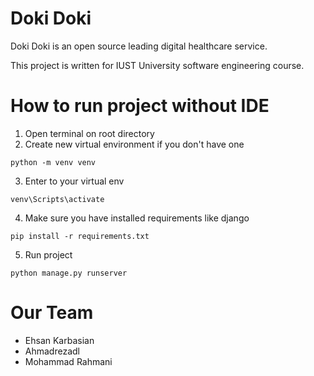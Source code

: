 # Doki Doki
Doki Doki is an open source leading digital healthcare service.

This project is written for IUST University software engineering course.

# How to run project without IDE
1. Open terminal on root directory
2. Create new virtual environment if you don't have one
```batch
python -m venv venv
```
3. Enter to your virtual env
```
venv\Scripts\activate
```
4. Make sure you have installed requirements like django
```batch
pip install -r requirements.txt
```
5. Run project 
```
python manage.py runserver
```

# Our Team
- Ehsan Karbasian
- Ahmadrezadl
- Mohammad Rahmani
